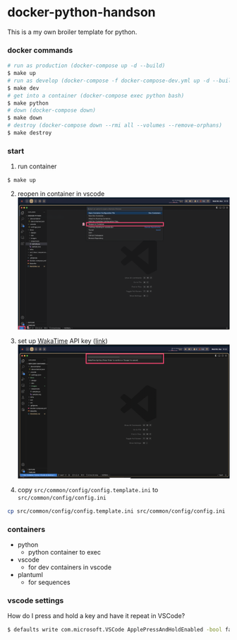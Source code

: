 # docker-python-handson
This is a my own broiler template for python.

### docker commands
```bash
# run as production (docker-compose up -d --build)
$ make up
# run as develop (docker-compose -f docker-compose-dev.yml up -d --build)
$ make dev
# get into a container (docker-compose exec python bash)
$ make python
# down (docker-compose down)
$ make down
# destroy (docker-compose down --rmi all --volumes --remove-orphans)
$ make destroy
```

### start
1. run container
```bash
$ make up
```
2. reopen in container in vscode
![start_vscode](./docs/images/start_vscode.png)

3. set up [WakaTime](https://wakatime.com/) API key ([link](https://wakatime.com/settings/api-key))
![wakatime_api_key](./docs/images/wakatime_api_key.png)

4. copy `src/common/config/config.template.ini` to `src/common/config/config.ini`
```bash
cp src/common/config/config.template.ini src/common/config/config.ini
```

### containers
- python
  - python container to exec
- vscode
  - for dev containers in vscode
- plantuml
  - for sequences


### vscode settings
How do I press and hold a key and have it repeat in VSCode?
```bash
$ defaults write com.microsoft.VSCode ApplePressAndHoldEnabled -bool false
```
